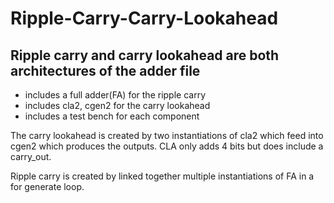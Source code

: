 # Ripple-Carry-Carry-Lookahead
## Ripple carry and carry lookahead are both architectures of the adder file

* includes a full adder(FA) for the ripple carry
* includes cla2, cgen2 for the carry lookahead
* includes a test bench for each component

The carry lookahead is created by two instantiations of cla2 which feed into cgen2 which produces the outputs. CLA only adds 4 bits but does include a carry_out.

Ripple carry is created by linked together multiple instantiations of FA in a for generate loop. 
